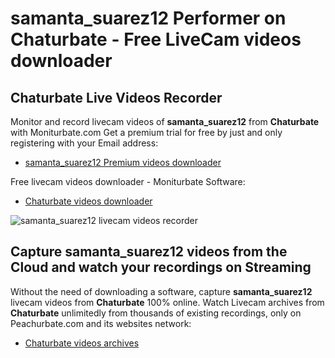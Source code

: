 # samanta_suarez12 Performer on Chaturbate - Free LiveCam videos downloader

## Chaturbate Live Videos Recorder

Monitor and record livecam videos of **samanta_suarez12** from **Chaturbate** with Moniturbate.com
Get a premium trial for free by just and only registering with your Email address:
* [samanta_suarez12 Premium videos downloader](https://moniturbate.com/request-demo-licence-key.html)

Free livecam videos downloader - Moniturbate Software:
* [Chaturbate videos downloader](https://moniturbate.com/moniturbate-download-software.html)

![samanta_suarez12 livecam videos recorder](https://peachurnet.com/templates/moniturbate-software.png)


## Capture samanta_suarez12 videos from the Cloud and watch your recordings on Streaming

Without the need of downloading a software, capture **samanta_suarez12** livecam videos from **Chaturbate** 100% online.
Watch Livecam archives from **Chaturbate** unlimitedly from thousands of existing recordings, only on Peachurbate.com and its websites network:
* [Chaturbate videos archives](https://peachurnet.com/)